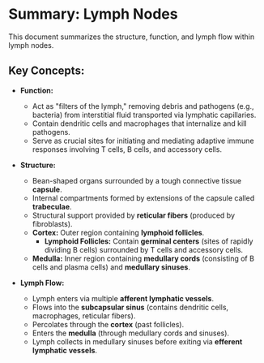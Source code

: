 # Summary: Lymph Nodes

This document summarizes the structure, function, and lymph flow within lymph nodes.

## Key Concepts:

*   **Function:**
    *   Act as "filters of the lymph," removing debris and pathogens (e.g., bacteria) from interstitial fluid transported via lymphatic capillaries.
    *   Contain dendritic cells and macrophages that internalize and kill pathogens.
    *   Serve as crucial sites for initiating and mediating adaptive immune responses involving T cells, B cells, and accessory cells.

*   **Structure:**
    *   Bean-shaped organs surrounded by a tough connective tissue **capsule**.
    *   Internal compartments formed by extensions of the capsule called **trabeculae**.
    *   Structural support provided by **reticular fibers** (produced by fibroblasts).
    *   **Cortex:** Outer region containing **lymphoid follicles**.
        *   **Lymphoid Follicles:** Contain **germinal centers** (sites of rapidly dividing B cells) surrounded by T cells and accessory cells.
    *   **Medulla:** Inner region containing **medullary cords** (consisting of B cells and plasma cells) and **medullary sinuses**.

*   **Lymph Flow:**
    *   Lymph enters via multiple **afferent lymphatic vessels**.
    *   Flows into the **subcapsular sinus** (contains dendritic cells, macrophages, reticular fibers).
    *   Percolates through the **cortex** (past follicles).
    *   Enters the **medulla** (through medullary cords and sinuses).
    *   Lymph collects in medullary sinuses before exiting via **efferent lymphatic vessels**.
